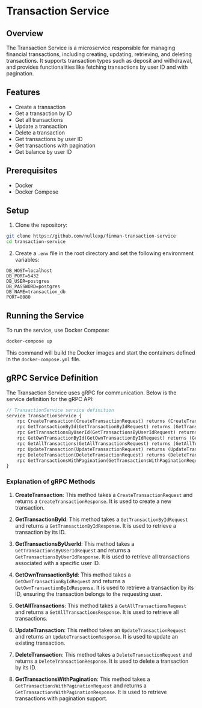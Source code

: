 

# Transaction Service

## Overview

The Transaction Service is a microservice responsible for managing financial transactions, including creating, updating, retrieving, and deleting transactions. It supports transaction types such as deposit and withdrawal, and provides functionalities like fetching transactions by user ID and with pagination.

## Features

- Create a transaction
- Get a transaction by ID
- Get all transactions
- Update a transaction
- Delete a transaction
- Get transactions by user ID
- Get transactions with pagination
- Get balance by user ID

## Prerequisites

- Docker
- Docker Compose

## Setup

1. Clone the repository:

```sh
git clone https://github.com/nullexp/finman-transaction-service
cd transaction-service
```

2. Create a `.env` file in the root directory and set the following environment variables:

```env
DB_HOST=localhost
DB_PORT=5432
DB_USER=postgres
DB_PASSWORD=postgres
DB_NAME=transaction_db
PORT=8080
```

## Running the Service

To run the service, use Docker Compose:

```sh
docker-compose up
```

This command will build the Docker images and start the containers defined in the `docker-compose.yml` file.

## gRPC Service Definition

The Transaction Service uses gRPC for communication. Below is the service definition for the gRPC API:

```proto
// TransactionService service definition
service TransactionService {
    rpc CreateTransaction(CreateTransactionRequest) returns (CreateTransactionResponse);
    rpc GetTransactionById(GetTransactionByIdRequest) returns (GetTransactionByIdResponse);
    rpc GetTransactionsByUserId(GetTransactionsByUserIdRequest) returns (GetTransactionsByUserIdResponse);
    rpc GetOwnTransactionById(GetOwnTransactionByIdRequest) returns (GetOwnTransactionByIdResponse);
    rpc GetAllTransactions(GetAllTransactionsRequest) returns (GetAllTransactionsResponse);
    rpc UpdateTransaction(UpdateTransactionRequest) returns (UpdateTransactionResponse);
    rpc DeleteTransaction(DeleteTransactionRequest) returns (DeleteTransactionResponse);
    rpc GetTransactionsWithPagination(GetTransactionsWithPaginationRequest) returns (GetTransactionsWithPaginationResponse);
}
```

### Explanation of gRPC Methods

1. **CreateTransaction**: This method takes a `CreateTransactionRequest` and returns a `CreateTransactionResponse`. It is used to create a new transaction.

2. **GetTransactionById**: This method takes a `GetTransactionByIdRequest` and returns a `GetTransactionByIdResponse`. It is used to retrieve a transaction by its ID.

3. **GetTransactionsByUserId**: This method takes a `GetTransactionsByUserIdRequest` and returns a `GetTransactionsByUserIdResponse`. It is used to retrieve all transactions associated with a specific user ID.

4. **GetOwnTransactionById**: This method takes a `GetOwnTransactionByIdRequest` and returns a `GetOwnTransactionByIdResponse`. It is used to retrieve a transaction by its ID, ensuring the transaction belongs to the requesting user.

5. **GetAllTransactions**: This method takes a `GetAllTransactionsRequest` and returns a `GetAllTransactionsResponse`. It is used to retrieve all transactions.

6. **UpdateTransaction**: This method takes an `UpdateTransactionRequest` and returns an `UpdateTransactionResponse`. It is used to update an existing transaction.

7. **DeleteTransaction**: This method takes a `DeleteTransactionRequest` and returns a `DeleteTransactionResponse`. It is used to delete a transaction by its ID.

8. **GetTransactionsWithPagination**: This method takes a `GetTransactionsWithPaginationRequest` and returns a `GetTransactionsWithPaginationResponse`. It is used to retrieve transactions with pagination support.
